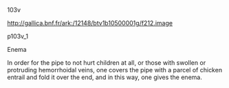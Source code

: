 103v

http://gallica.bnf.fr/ark:/12148/btv1b10500001g/f212.image

p103v_1

Enema

In order for the pipe to not hurt children at all, or those with swollen or protruding hemorrhoidal veins, one covers the pipe with a parcel of chicken entrail and fold it over the end, and in this way, one gives the enema.
